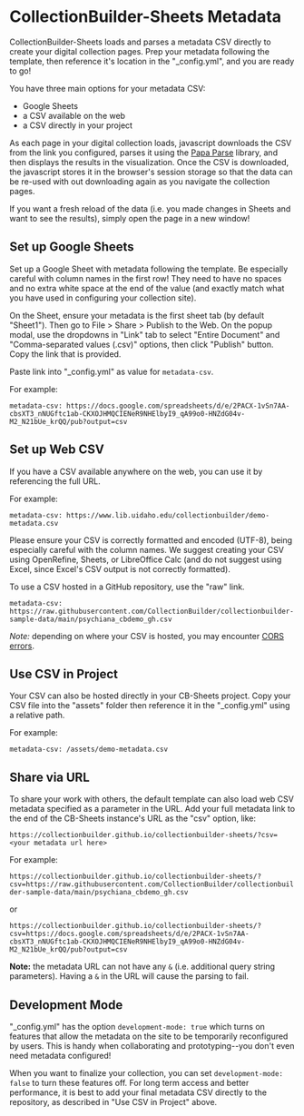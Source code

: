 # CollectionBuilder-Sheets Metadata 

CollectionBuilder-Sheets loads and parses a metadata CSV directly to create your digital collection pages. 
Prep your metadata following the template, then reference it's location in the "_config.yml", and you are ready to go!

You have three main options for your metadata CSV:

- Google Sheets
- a CSV available on the web
- a CSV directly in your project 

As each page in your digital collection loads, javascript downloads the CSV from the link you configured, parses it using the [Papa Parse](https://www.papaparse.com/) library, and then displays the results in the visualization.
Once the CSV is downloaded, the javascript stores it in the browser's session storage so that the data can be re-used with out downloading again as you navigate the collection pages. 

If you want a fresh reload of the data (i.e. you made changes in Sheets and want to see the results), simply open the page in a new window!

## Set up Google Sheets

Set up a Google Sheet with metadata following the template.
Be especially careful with column names in the first row!
They need to have no spaces and no extra white space at the end of the value (and exactly match what you have used in configuring your collection site).

On the Sheet, ensure your metadata is the first sheet tab (by default "Sheet1").
Then go to File > Share > Publish to the Web.
On the popup modal, use the dropdowns in "Link" tab to select "Entire Document" and "Comma-separated values (.csv)" options, then click "Publish" button.
Copy the link that is provided.

Paste link into "_config.yml" as value for `metadata-csv`.

For example: 

`metadata-csv: https://docs.google.com/spreadsheets/d/e/2PACX-1vSn7AA-cbsXT3_nNUGftc1ab-CKXOJHMQCIENeR9NHElbyI9_qA99o0-HNZdG04v-M2_N21bUe_krQQ/pub?output=csv`

## Set up Web CSV

If you have a CSV available anywhere on the web, you can use it by referencing the full URL. 

For example:

`metadata-csv: https://www.lib.uidaho.edu/collectionbuilder/demo-metadata.csv`

Please ensure your CSV is correctly formatted and encoded (UTF-8), being especially careful with the column names.
We suggest creating your CSV using OpenRefine, Sheets, or LibreOffice Calc (and do not suggest using Excel, since Excel's CSV output is not correctly formatted).

To use a CSV hosted in a GitHub repository, use the "raw" link.

`metadata-csv: https://raw.githubusercontent.com/CollectionBuilder/collectionbuilder-sample-data/main/psychiana_cbdemo_gh.csv`

*Note:* depending on where your CSV is hosted, you may encounter [CORS errors](https://developer.mozilla.org/en-US/docs/Web/HTTP/CORS/Errors).

## Use CSV in Project

Your CSV can also be hosted directly in your CB-Sheets project.
Copy your CSV file into the "assets" folder then reference it in the "_config.yml" using a relative path. 

For example:

`metadata-csv: /assets/demo-metadata.csv`

## Share via URL

To share your work with others, the default template can also load web CSV metadata specified as a parameter in the URL.
Add your full metadata link to the end of the CB-Sheets instance's URL as the "csv" option, like:

`https://collectionbuilder.github.io/collectionbuilder-sheets/?csv=<your metadata url here>`

For example:

`https://collectionbuilder.github.io/collectionbuilder-sheets/?csv=https://raw.githubusercontent.com/CollectionBuilder/collectionbuilder-sample-data/main/psychiana_cbdemo_gh.csv`

or 

`https://collectionbuilder.github.io/collectionbuilder-sheets/?csv=https://docs.google.com/spreadsheets/d/e/2PACX-1vSn7AA-cbsXT3_nNUGftc1ab-CKXOJHMQCIENeR9NHElbyI9_qA99o0-HNZdG04v-M2_N21bUe_krQQ/pub?output=csv`

**Note:** the metadata URL can not have any `&` (i.e. additional query string parameters). 
Having a `&` in the URL will cause the parsing to fail.

## Development Mode

"_config.yml" has the option `development-mode: true` which turns on features that allow the metadata on the site to be temporarily reconfigured by users. 
This is handy when collaborating and prototyping--you don't even need metadata configured! 

When you want to finalize your collection, you can set `development-mode: false` to turn these features off. 
For long term access and better performance, it is best to add your final metadata CSV directly to the repository, as described in "Use CSV in Project" above.
